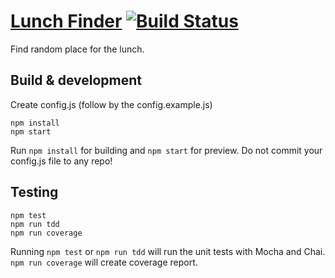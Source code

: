# [Lunch Finder](https://github.com/Budmore/node-lunch-finder) [![Build Status](https://travis-ci.org/Budmore/node-lunch-finder.svg?branch=master)](https://travis-ci.org/Budmore/node-lunch-finder)

Find random place for the lunch.

## Build & development
Create config.js (follow by the config.example.js)

```
npm install
npm start

```

Run `npm install` for building and `npm start` for preview.
Do not commit your config.js file to any repo!


## Testing
```
npm test
npm run tdd
npm run coverage

```

Running `npm test` or `npm run tdd` will run the unit tests with Mocha and Chai.
`npm run coverage` will create coverage report.

